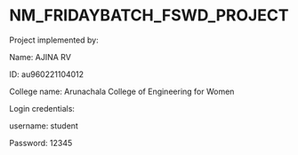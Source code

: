 # NM_FRIDAYBATCH_FSWD_PROJECT


Project implemented by: 


Name: AJINA RV


ID: au960221104012


College name: Arunachala College of Engineering for Women


Login credentials: 

username: student


Password: 12345

